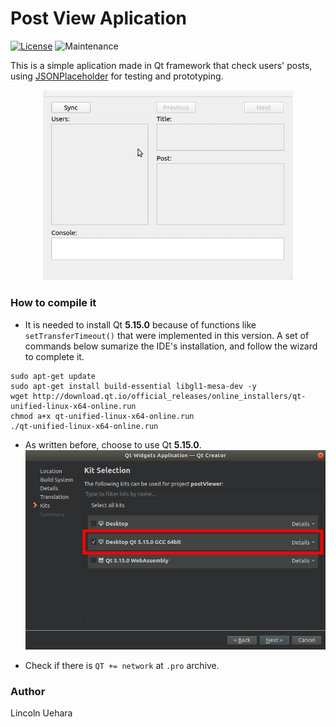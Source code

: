 # Post View Aplication

[![License](https://img.shields.io/github/license/LincolnUehara/qt-JSON-PostViewer)](https://github.com/LincolnUehara/qt-JSON-PostViewer/blob/master/LICENSE)
![Maintenance](https://img.shields.io/maintenance/no/2020)

This is a simple aplication made in Qt framework that check users' posts, using [JSONPlaceholder](https://jsonplaceholder.typicode.com/) for testing and prototyping.

<p align="center">
<img src="https://github.com/LincolnUehara/qt-JSON-PostViewer/blob/master/media/app.gif" width="400">
</p>

### How to compile it

* It is needed to install Qt **5.15.0** because of functions like `setTransferTimeout()` that were implemented in this version.
A set of commands below sumarize the IDE's installation, and follow the wizard to complete it.
```
sudo apt-get update
sudo apt-get install build-essential libgl1-mesa-dev -y
wget http://download.qt.io/official_releases/online_installers/qt-unified-linux-x64-online.run
chmod a+x qt-unified-linux-x64-online.run
./qt-unified-linux-x64-online.run
```

* As written before, choose to use Qt **5.15.0**.
![Kit Selection](https://github.com/LincolnUehara/qt-JSON-PostViewer/blob/master/media/kit_select.png)

* Check if there is `QT += network` at `.pro` archive.

### Author

Lincoln Uehara
